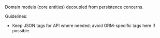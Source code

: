 Domain models (core entities) decoupled from persistence concerns.

Guidelines:
- Keep JSON tags for API where needed; avoid ORM-specific tags here if possible.
